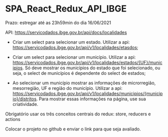 # SPA_React_Redux_API_IBGE
Prazo: estregar até as 23h59min do dia 16/06/2021

API: https://servicodados.ibge.gov.br/api/docs/localidades

- Criar um select para selecionar um estado. 
Utilizar a api: https://servicodados.ibge.gov.br/api/v1/localidades/etasdos;

- Criar um select para selecionar um município. 
Utilizar a api: https://servicodados.ibge.gov.br/api/v1/localidades/estados/{UF}/municipios. Só deve mostrar os municípios do estado que foi selecionado, ou seja, o select de municípios é dependente do select de estados;

- Ao selecionar um município mostrar as informações de microrregião, mesorregião, UF e região do município. 
Utilizar a api: https://servicodados.ibge.gov.br/api/v1/localidades/municipios/{municipio}/distritos.
Para mostrar essas informações na página, use sua criatividade.

Obrigatório usar os três conceitos centrais do redux: store, reducers e actions

Colocar o projeto no github e enviar o link para que seja avaliado.
